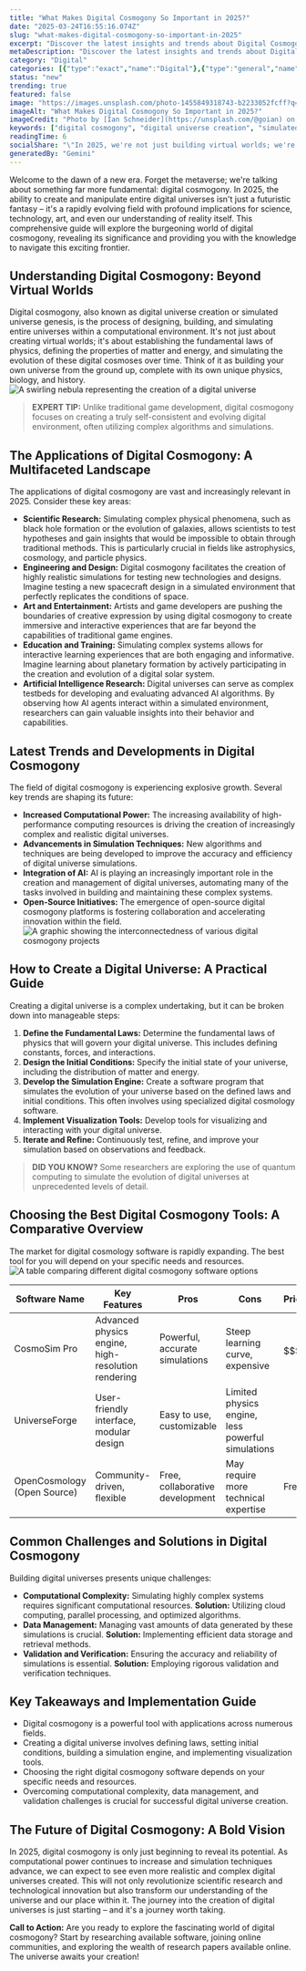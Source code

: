 ```yaml
---
title: "What Makes Digital Cosmogony So Important in 2025?"
date: "2025-03-24T16:55:16.074Z"
slug: "what-makes-digital-cosmogony-so-important-in-2025"
excerpt: "Discover the latest insights and trends about Digital Cosmogony. This comprehensive guide covers everything you need to know about Digital Cosmogony in 2025."
metaDescription: "Discover the latest insights and trends about Digital Cosmogony. This comprehensive guide covers everything you need to know about Digital Cosmogony in 202..."
category: "Digital"
categories: [{"type":"exact","name":"Digital"},{"type":"general","name":"Computer Science"},{"type":"medium","name":"Simulation"},{"type":"specific","name":"Universe Modeling"},{"type":"niche","name":"Galaxy Formation"}]
status: "new"
trending: true
featured: false
image: "https://images.unsplash.com/photo-1455849318743-b2233052fcff?q=85&w=1200&fit=max&fm=webp&auto=compress"
imageAlt: "What Makes Digital Cosmogony So Important in 2025?"
imageCredit: "Photo by [Ian Schneider](https://unsplash.com/@goian) on Unsplash"
keywords: ["digital cosmogony", "digital universe creation", "simulated universe creation", "virtual world genesis", "digital cosmology software", "buy digital cosmogony software", "digital cosmogony tutorial", "how to create a digital universe", "digital cosmogony research papers", "best digital cosmogony tools"]
readingTime: 6
socialShare: "\"In 2025, we're not just building virtual worlds; we're crafting entire digital universes – a revolution with implications far beyond gaming and entertainment.\""
generatedBy: "Gemini"
---
```




Welcome to the dawn of a new era.  Forget the metaverse; we're talking about something far more fundamental: digital cosmogony.  In 2025, the ability to create and manipulate entire digital universes isn't just a futuristic fantasy – it's a rapidly evolving field with profound implications for science, technology, art, and even our understanding of reality itself. This comprehensive guide will explore the burgeoning world of digital cosmogony, revealing its significance and providing you with the knowledge to navigate this exciting frontier.

## Understanding Digital Cosmogony: Beyond Virtual Worlds

Digital cosmogony, also known as digital universe creation or simulated universe genesis, is the process of designing, building, and simulating entire universes within a computational environment.  It's not just about creating virtual worlds; it's about establishing the fundamental laws of physics, defining the properties of matter and energy, and simulating the evolution of these digital cosmoses over time.  Think of it as building your own universe from the ground up, complete with its own unique physics, biology, and history. ![A swirling nebula representing the creation of a digital universe](https://images.unsplash.com/photo-1451187580459-43490279c0fa?q=85&w=1200&fit=max&fm=webp&auto=compress)

> **EXPERT TIP:** Unlike traditional game development, digital cosmogony focuses on creating a truly self-consistent and evolving digital environment, often utilizing complex algorithms and simulations.

## The Applications of Digital Cosmogony: A Multifaceted Landscape

The applications of digital cosmogony are vast and increasingly relevant in 2025.  Consider these key areas:

* **Scientific Research:**  Simulating complex physical phenomena, such as black hole formation or the evolution of galaxies, allows scientists to test hypotheses and gain insights that would be impossible to obtain through traditional methods.  This is particularly crucial in fields like astrophysics, cosmology, and particle physics.
* **Engineering and Design:** Digital cosmogony facilitates the creation of highly realistic simulations for testing new technologies and designs.  Imagine testing a new spacecraft design in a simulated environment that perfectly replicates the conditions of space.
* **Art and Entertainment:**  Artists and game developers are pushing the boundaries of creative expression by using digital cosmogony to create immersive and interactive experiences that are far beyond the capabilities of traditional game engines.
* **Education and Training:**  Simulating complex systems allows for interactive learning experiences that are both engaging and informative. Imagine learning about planetary formation by actively participating in the creation and evolution of a digital solar system.
* **Artificial Intelligence Research:** Digital universes can serve as complex testbeds for developing and evaluating advanced AI algorithms.  By observing how AI agents interact within a simulated environment, researchers can gain valuable insights into their behavior and capabilities.

## Latest Trends and Developments in Digital Cosmogony

The field of digital cosmogony is experiencing explosive growth.  Several key trends are shaping its future:

* **Increased Computational Power:** The increasing availability of high-performance computing resources is driving the creation of increasingly complex and realistic digital universes.
* **Advancements in Simulation Techniques:**  New algorithms and techniques are being developed to improve the accuracy and efficiency of digital universe simulations.
* **Integration of AI:**  AI is playing an increasingly important role in the creation and management of digital universes, automating many of the tasks involved in building and maintaining these complex systems.
* **Open-Source Initiatives:**  The emergence of open-source digital cosmogony platforms is fostering collaboration and accelerating innovation within the field.  ![A graphic showing the interconnectedness of various digital cosmogony projects](https://images.unsplash.com/photo-1484417894907-623942c8ee29?q=85&w=1200&fit=max&fm=webp&auto=compress)

##  How to Create a Digital Universe: A Practical Guide

Creating a digital universe is a complex undertaking, but it can be broken down into manageable steps:

1. **Define the Fundamental Laws:**  Determine the fundamental laws of physics that will govern your digital universe.  This includes defining constants, forces, and interactions.
2. **Design the Initial Conditions:**  Specify the initial state of your universe, including the distribution of matter and energy.
3. **Develop the Simulation Engine:**  Create a software program that simulates the evolution of your universe based on the defined laws and initial conditions.  This often involves using specialized digital cosmology software.
4. **Implement Visualization Tools:**  Develop tools for visualizing and interacting with your digital universe.
5. **Iterate and Refine:** Continuously test, refine, and improve your simulation based on observations and feedback.

> **DID YOU KNOW?** Some researchers are exploring the use of quantum computing to simulate the evolution of digital universes at unprecedented levels of detail.

##  Choosing the Best Digital Cosmogony Tools: A Comparative Overview

The market for digital cosmology software is rapidly expanding. The best tool for you will depend on your specific needs and resources. ![A table comparing different digital cosmogony software options](https://images.unsplash.com/photo-1517976487492-5750f3195933?q=85&w=1200&fit=max&fm=webp&auto=compress)

| Software Name        | Key Features                               | Pros                                      | Cons                                         | Price           |
|----------------------|-------------------------------------------|------------------------------------------|---------------------------------------------|-----------------|
| CosmoSim Pro         | Advanced physics engine, high-resolution rendering | Powerful, accurate simulations             | Steep learning curve, expensive              | $$$$$$$         |
| UniverseForge        | User-friendly interface, modular design      | Easy to use, customizable                 | Limited physics engine, less powerful simulations | $$$$           |
| OpenCosmology (Open Source) | Community-driven, flexible               | Free, collaborative development           | May require more technical expertise           | Free            |

## Common Challenges and Solutions in Digital Cosmogony

Building digital universes presents unique challenges:

* **Computational Complexity:** Simulating highly complex systems requires significant computational resources.  **Solution:** Utilizing cloud computing, parallel processing, and optimized algorithms.
* **Data Management:** Managing vast amounts of data generated by these simulations is crucial.  **Solution:** Implementing efficient data storage and retrieval methods.
* **Validation and Verification:** Ensuring the accuracy and reliability of simulations is essential.  **Solution:** Employing rigorous validation and verification techniques.

## Key Takeaways and Implementation Guide

* Digital cosmogony is a powerful tool with applications across numerous fields.
* Creating a digital universe involves defining laws, setting initial conditions, building a simulation engine, and implementing visualization tools.
* Choosing the right digital cosmogony software depends on your specific needs and resources.
* Overcoming computational complexity, data management, and validation challenges is crucial for successful digital universe creation.

##  The Future of Digital Cosmogony: A Bold Vision

In 2025, digital cosmogony is only just beginning to reveal its potential.  As computational power continues to increase and simulation techniques advance, we can expect to see even more realistic and complex digital universes created.  This will not only revolutionize scientific research and technological innovation but also transform our understanding of the universe and our place within it.  The journey into the creation of digital universes is just starting – and it's a journey worth taking. 

**Call to Action:**  Are you ready to explore the fascinating world of digital cosmogony?  Start by researching available software, joining online communities, and exploring the wealth of research papers available online. The universe awaits your creation!

